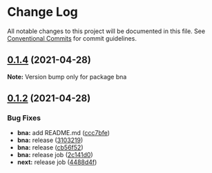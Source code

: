 # Change Log

All notable changes to this project will be documented in this file.
See [Conventional Commits](https://conventionalcommits.org) for commit guidelines.

## [0.1.4](https://github.com/robot-ux/bna/compare/v0.1.5...v0.1.4) (2021-04-28)

**Note:** Version bump only for package bna





## [0.1.2](https://github.com/robot-ux/bna/compare/v0.3.0...v0.1.2) (2021-04-28)


### Bug Fixes

* **bna:** add README.md ([ccc7bfe](https://github.com/robot-ux/bna/commit/ccc7bfe7ea5249968c745da3697cc1067a0e7d5b))
* **bna:** release ([3103219](https://github.com/robot-ux/bna/commit/31032194cb60f6b8f5060076eb26fce73fd88b35))
* **bna:** release ([cb56f52](https://github.com/robot-ux/bna/commit/cb56f5281eb757fdbaeefca6e5b90794e2a8b15b))
* **bna:** release job ([2c141d0](https://github.com/robot-ux/bna/commit/2c141d03244aafa525635f62b21d759336897eac))
* **next:** release job ([4488d4f](https://github.com/robot-ux/bna/commit/4488d4f183e5f59f017d48caf4c1e8cb506d02b9))
